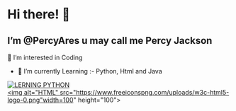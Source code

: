 <h1>Hi there! <span class="wave">👋</span></h1>

I’m @PercyAres u may call me Percy Jackson
- 

👀 I’m interested in Coding
- 🌱 I’m currently Learning :- Python, Html and Java 

[![LERNING PYTHON](https://www.python.org/static/community_logos/python-logo-inkscape.svg)](https://www.python.org)
<a href="https://html.com/">     <!DOCTYPE html><html><head></head><body><br><a href="https://html.com/"><img alt="HTML" src="https://www.freeiconspng.com/uploads/w3c-html5-logo-0.png"width=100" height="100"></a></body></html>

<!---
PercyAres/PercyAres is a ✨ special ✨ repository because its `README.md` (this file) appears on your GitHub profile.
You can click the Preview link to take a look at your changes.
--->
